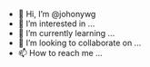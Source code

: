 - 👋 Hi, I’m @johonywg
- 👀 I’m interested in ...
- 🌱 I’m currently learning ...
- 💞️ I’m looking to collaborate on ...
- 📫 How to reach me ...

<!---
johonywg/johonywg is a ✨ special ✨ repository because its `README.md` (this file) appears on your GitHub profile.
You can click the Preview link to take a look at your changes.
--->
